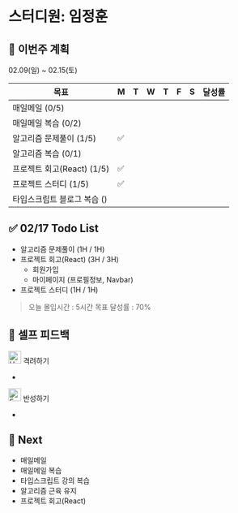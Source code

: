 # 스터디원: 임정훈

## 🚀 이번주 계획

02.09(일) ~ 02.15(토)

| 목표                        | M   | T   | W   | T   | F   | S   | 달성률 |
| --------------------------- | --- | --- | --- | --- | --- | --- | ------ |
| 매일메일 (0/5)              |     |     |     |     |     |     |        |
| 매일메일 복습 (0/2)         |     |     |     |     |     |     |        |
| 알고리즘 문제풀이 (1/5)     | ✅  |     |     |     |     |     |        |
| 알고리즘 복습 (0/1)         |     |     |     |     |     |     |        |
| 프로젝트 회고(React) (1/5)  | ✅  |     |     |     |     |     |        |
| 프로젝트 스터디 (1/5)       | ✅  |     |     |     |     |     |        |
| 타입스크립트 블로그 복습 () |     |     |     |     |     |     |        |

## ✅ 02/17 Todo List

- 알고리즘 문제풀이 (1H / 1H)
- 프로젝트 회고(React) (3H / 3H)
  - 회원가입
  - 마이페이지 (프로필정보, Navbar)
- 프로젝트 스터디 (1H / 1H)

> 오늘 몰입시간 : 5시간
> 목표 달성률 : 70%

## 🎉 셀프 피드백

<img src="https://raw.githubusercontent.com/Tarikul-Islam-Anik/Animated-Fluent-Emojis/master/Emojis/Smilies/Hugging%20Face.png" alt="Hugging Face" width="25" height="25"> 격려하기</img>

-

<img src="https://raw.githubusercontent.com/Tarikul-Islam-Anik/Animated-Fluent-Emojis/master/Emojis/Smilies/Face%20with%20Monocle.png" alt="Face with Monocle" width="25" height="25"> 반성하기</img>

-

## 🌱 Next

- 매일메일
- 매일메일 복습
- 타입스크립트 강의 복습
- 알고리즘 근육 유지
- 프로젝트 회고(React)
